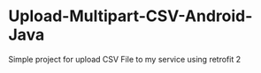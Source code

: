 # Upload-Multipart-CSV-Android-Java
Simple project for upload CSV File to my service using retrofit 2
